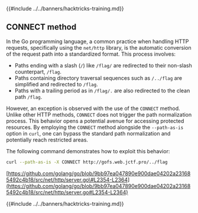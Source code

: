 {{#include ../../banners/hacktricks-training.md}}

## CONNECT method

In the Go programming language, a common practice when handling HTTP requests, specifically using the `net/http` library, is the automatic conversion of the request path into a standardized format. This process involves:

- Paths ending with a slash (`/`) like `/flag/` are redirected to their non-slash counterpart, `/flag`.
- Paths containing directory traversal sequences such as `/../flag` are simplified and redirected to `/flag`.
- Paths with a trailing period as in `/flag/.` are also redirected to the clean path `/flag`.

However, an exception is observed with the use of the `CONNECT` method. Unlike other HTTP methods, `CONNECT` does not trigger the path normalization process. This behavior opens a potential avenue for accessing protected resources. By employing the `CONNECT` method alongside the `--path-as-is` option in `curl`, one can bypass the standard path normalization and potentially reach restricted areas.

The following command demonstrates how to exploit this behavior:

```bash
curl --path-as-is -X CONNECT http://gofs.web.jctf.pro/../flag
```

[https://github.com/golang/go/blob/9bb97ea047890e900dae04202a231685492c4b18/src/net/http/server.go\#L2354-L2364](https://github.com/golang/go/blob/9bb97ea047890e900dae04202a231685492c4b18/src/net/http/server.go#L2354-L2364)

{{#include ../../banners/hacktricks-training.md}}



